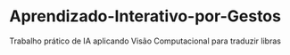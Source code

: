 # Aprendizado-Interativo-por-Gestos
Trabalho prático de IA aplicando Visão Computacional para traduzir libras
